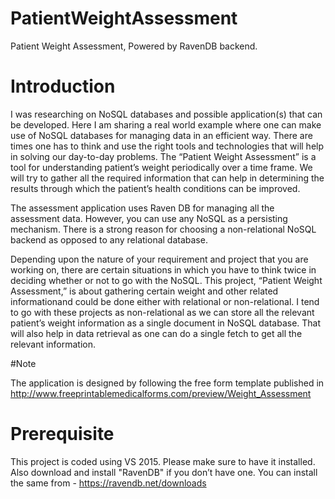 # PatientWeightAssessment
Patient Weight Assessment, Powered by RavenDB backend.

# Introduction

I was researching on NoSQL databases and possible application(s) that can be developed. Here I am sharing a real world example where one can make use of NoSQL databases for managing data in an efficient way. There are times one has to think and use the right tools and technologies that will help in solving our day-to-day problems. The “Patient Weight Assessment” is a tool for understanding patient’s weight periodically over a time frame. We will try to gather all the required information that can help in determining the results through which the patient’s health conditions can be improved. 

The assessment application uses Raven DB for managing all the assessment data. However, you can use any NoSQL as a persisting mechanism. There is a strong reason for choosing a non-relational NoSQL backend as opposed to any relational database. 

Depending upon the nature of your requirement and project that you are working on, there are certain situations in which you have to think twice in deciding whether or not to go with the NoSQL. This project, “Patient Weight Assessment,” is about gathering certain weight and other related informationand could be done either with relational or non-relational. I tend to go with these projects as non-relational as we can store all the relevant patient’s weight information as a single document in NoSQL database. That will also help in data retrieval as one can do a single fetch to get all the relevant information. 

#Note 

The application is designed by following the free form template published in http://www.freeprintablemedicalforms.com/preview/Weight_Assessment

# Prerequisite 

This project is coded using VS 2015. Please make sure to have it installed. Also download and install "RavenDB" if you don’t have one. 
You can install the same from - https://ravendb.net/downloads

